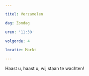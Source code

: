 ```yaml
---

titel: Verzamelen

dag: Zondag

uren: '11:30'

volgorde: 4

locatie: Markt

---
```


Haast u, haast u, wij staan te wachten!
